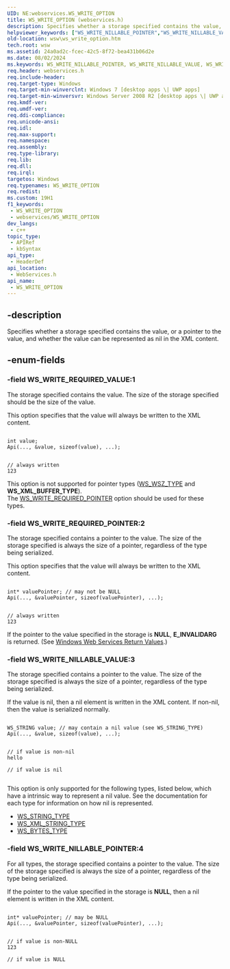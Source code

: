 ```yaml
---
UID: NE:webservices.WS_WRITE_OPTION
title: WS_WRITE_OPTION (webservices.h)
description: Specifies whether a storage specified contains the value, or a pointer to the value, and whether the value can be represented as nil in the XML content.
helpviewer_keywords: ["WS_WRITE_NILLABLE_POINTER","WS_WRITE_NILLABLE_VALUE","WS_WRITE_OPTION","WS_WRITE_OPTION enumeration [Web Services for Windows]","WS_WRITE_REQUIRED_POINTER","WS_WRITE_REQUIRED_VALUE","webservices/WS_WRITE_NILLABLE_POINTER","webservices/WS_WRITE_NILLABLE_VALUE","webservices/WS_WRITE_OPTION","webservices/WS_WRITE_REQUIRED_POINTER","webservices/WS_WRITE_REQUIRED_VALUE","wsw.ws_write_option"]
old-location: wsw\ws_write_option.htm
tech.root: wsw
ms.assetid: 24a0ad2c-fcec-42c5-8f72-bea431b06d2e
ms.date: 08/02/2024
ms.keywords: WS_WRITE_NILLABLE_POINTER, WS_WRITE_NILLABLE_VALUE, WS_WRITE_OPTION, WS_WRITE_OPTION enumeration [Web Services for Windows], WS_WRITE_REQUIRED_POINTER, WS_WRITE_REQUIRED_VALUE, webservices/WS_WRITE_NILLABLE_POINTER, webservices/WS_WRITE_NILLABLE_VALUE, webservices/WS_WRITE_OPTION, webservices/WS_WRITE_REQUIRED_POINTER, webservices/WS_WRITE_REQUIRED_VALUE, wsw.ws_write_option
req.header: webservices.h
req.include-header: 
req.target-type: Windows
req.target-min-winverclnt: Windows 7 [desktop apps \| UWP apps]
req.target-min-winversvr: Windows Server 2008 R2 [desktop apps \| UWP apps]
req.kmdf-ver: 
req.umdf-ver: 
req.ddi-compliance: 
req.unicode-ansi: 
req.idl: 
req.max-support: 
req.namespace: 
req.assembly: 
req.type-library: 
req.lib: 
req.dll: 
req.irql: 
targetos: Windows
req.typenames: WS_WRITE_OPTION
req.redist: 
ms.custom: 19H1
f1_keywords:
 - WS_WRITE_OPTION
 - webservices/WS_WRITE_OPTION
dev_langs:
 - c++
topic_type:
 - APIRef
 - kbSyntax
api_type:
 - HeaderDef
api_location:
 - WebServices.h
api_name:
 - WS_WRITE_OPTION
---
```


## -description

Specifies whether a storage specified contains the value, or a pointer to the value,
and whether the value can be represented as nil in the XML content.

## -enum-fields

### -field WS_WRITE_REQUIRED_VALUE:1

The storage specified contains the value.  The size of the storage 
specified should be the size of the value.

This option specifies that the value will always be written to the XML content.

<pre><code class="lang-syntax">
int value;
Api(..., &value, sizeof(value), ...);
</code></pre>

<pre><code class="lang-syntax">
// always written
<element>123</element>
</code></pre>

This option is not supported for pointer types
(<a href="/windows/desktop/api/webservices/ne-webservices-ws_type">WS_WSZ_TYPE</a> and <b>WS_XML_BUFFER_TYPE</b>).  
The <a href="/windows/desktop/api/webservices/ne-webservices-ws_write_option">WS_WRITE_REQUIRED_POINTER</a> option should be used for these types.

### -field WS_WRITE_REQUIRED_POINTER:2

The storage specified contains a pointer to the value.  The
size of the storage specified is always the size of a pointer, regardless
of the type being serialized.

This option specifies that the value will always be written to the XML content.

<pre><code class="lang-syntax">
int* valuePointer; // may not be NULL
Api(..., &valuePointer, sizeof(valuePointer), ...);
</code></pre>

<pre><code class="lang-syntax">
// always written
<element>123</element>
</code></pre>

If the pointer to the value specified in the storage is <b>NULL</b>, 
<b>E_INVALIDARG</b> is returned.
(See <a href="/windows/desktop/wsw/windows-web-services-return-values">Windows Web Services Return Values</a>.)

### -field WS_WRITE_NILLABLE_VALUE:3

The storage specified contains a pointer to the value.  The
size of the storage specified is always the size of a pointer, regardless
of the type being serialized.

If the value is nil, then a nil element is written in the XML content.
If non-nil, then the value is serialized normally.

<pre><code class="lang-syntax">
WS_STRING value; // may contain a nil value (see WS_STRING_TYPE)
Api(..., &value, sizeof(value), ...);
</code></pre>

<pre><code class="lang-syntax">
// if value is non-nil
<element>hello</element>

// if value is nil
<element xsi:nil='true'/>
</code></pre>

This option is only supported for the following types, listed below,
which have a intrinsic way to represent a nil value.  See the documentation
for each type for information on how nil is represented.
<ul>
<li>
<a href="/windows/desktop/api/webservices/ne-webservices-ws_type">WS_STRING_TYPE</a>
</li>
<li>
<a href="/windows/desktop/api/webservices/ne-webservices-ws_type">WS_XML_STRING_TYPE</a>
</li>
<li>
<a href="/windows/desktop/api/webservices/ne-webservices-ws_type">WS_BYTES_TYPE</a>
</li>
</ul>

### -field WS_WRITE_NILLABLE_POINTER:4

For all types, the storage specified contains a pointer to the value.  The
size of the storage specified is always the size of a pointer, regardless
of the type being serialized.

If the pointer to the value specified in the storage is <b>NULL</b>, then
a nil element is written in the XML content.

<pre><code class="lang-syntax">
int* valuePointer; // may be NULL
Api(..., &valuePointer, sizeof(valuePointer), ...);
</code></pre>

<pre><code class="lang-syntax">
// if value is non-NULL
<element>123</element>

// if value is NULL
<element xsi:nil='true'/>
</code></pre>
